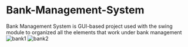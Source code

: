 # Bank-Management-System
Bank Management System is GUI-based project used with the swing module to organized all the elements that work under bank management
![bank1](https://github.com/KambleSudhirSejal/Bank-Management-System/assets/137170112/0a67e877-e296-4a11-a6ee-225d62a2368e)
![bank2](https://github.com/KambleSudhirSejal/Bank-Management-System/assets/137170112/17c0cc3e-e60c-47c8-b231-4fe270cc5f7e)
